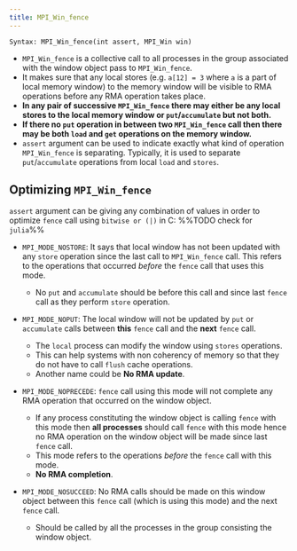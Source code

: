 ```yaml
---
title: MPI_Win_fence
---
```

`Syntax: MPI_Win_fence(int assert, MPI_Win win)`

- `MPI_Win_fence` is a collective call to all processes in the group associated with the window object pass to `MPI_Win_fence`.
- It makes sure that any local stores (e.g. `a[12] = 3` where `a` is a part of local memory window) to the memory window will be visible to RMA operations before any RMA operation takes place.
- **In any pair of successive `MPI_Win_fence` there may either be any local stores to the local memory window or `put`/`accumulate` but not both.**
- **If there no `put` operation in between two `MPI_Win_fence` call then there may be both `load` and `get` operations on the memory window.**
- `assert` argument can be used to indicate exactly what kind of operation `MPI_Win_fence` is separating. Typically, it is used to separate `put`/`accumulate` operations from local `load` and `stores`.

## Optimizing `MPI_Win_fence`

`assert` argument can be giving any combination of values in order to optimize `fence` call using `bitwise or (|)` in C:  %%TODO check for `julia`%%

- `MPI_MODE_NOSTORE`: It says that local window has not been updated with any `store` operation since the last call to `MPI_Win_fence` call. This refers to the operations that occurred *before* the `fence` call that uses this mode.
	- No `put` and `accumulate` should be before this call and since last `fence` call as they perform `store` operation.

- `MPI_MODE_NOPUT`:  The local window will not be updated by `put` or `accumulate` calls between **this** `fence` call and the **next** `fence` call.
	- The `local` process can modify the window using `stores` operations.
	- This can help systems with non coherency of memory so that they do not have to call `flush` cache operations.
	- Another name could be **No RMA update**.

- `MPI_MODE_NOPRECEDE`: `fence` call using this mode will not complete any RMA operation that occurred on the window object. 
	- If any process constituting the window object is calling `fence` with this mode then **all processes** should call `fence` with this mode hence no RMA operation on the window object will be made since last `fence` call.
	- This mode refers to the operations *before* the `fence` call with this mode.
	- **No RMA completion**.

- `MPI_MODE_NOSUCCEED`: No RMA calls should be made on this window object between this `fence` call (which is using this mode) and the next `fence` call.
	- Should be called by all the processes in the group consisting the window object.